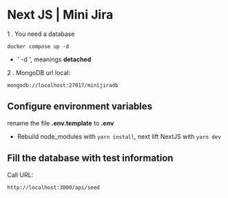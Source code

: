 # Next JS | Mini Jira

1 . You need a database

```text
docker compose up -d
```

* ' -d ', meanings __detached__

2 . MongoDB url local:

```text
mongodb://localhost:27017/minijiradb
```

## Configure environment variables

rename the file __.env.template__ to __.env__

* Rebuild node_modules with ```yarn install```, next lift NextJS with ```yarn dev```

## Fill the database with test information

Call URL:

```text
http://localhost:3000/api/seed
```
